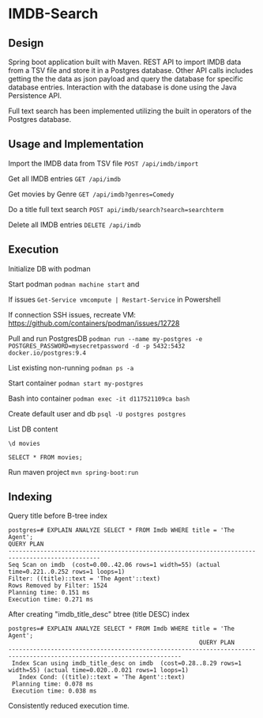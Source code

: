 # IMDB-Search

## Design
Spring boot application built with Maven. REST API to import IMDB data from a TSV file and store it in a Postgres database. Other API calls includes getting the the data as json payload and query the database for specific database entries. Interaction with the database is done using the Java Persistence API.

Full text search has been implemented utilizing the built in operators of the Postgres database.

## Usage and Implementation

Import the IMDB data from TSV file ```POST /api/imdb/import```

Get all IMDB entries ```GET /api/imdb```

Get movies by Genre ```GET /api/imdb?genres=Comedy```

Do a title full text search ```POST api/imdb/search?search=searchterm```

Delete all IMDB entries ```DELETE /api/imdb```

## Execution

Initialize DB with podman

Start podman
```podman machine start``` and 

If issues
```Get-Service vmcompute | Restart-Service``` in Powershell

If connection SSH issues, recreate VM: https://github.com/containers/podman/issues/12728

Pull and run PostgresDB
```podman run --name my-postgres -e POSTGRES_PASSWORD=mysecretpassword -d -p 5432:5432  docker.io/postgres:9.4```

List existing non-running
```podman ps -a```

Start container
```podman start my-postgres```

Bash into container
```podman exec -it d117521109ca bash```

Create default user and db
```psql -U postgres postgres```

List DB content

```\d movies```

```SELECT * FROM movies;```

Run maven project
```mvn spring-boot:run```

## Indexing

Query title before B-tree index

``` 
postgres=# EXPLAIN ANALYZE SELECT * FROM Imdb WHERE title = 'The Agent';
QUERY PLAN
------------------------------------------------------------------------------------------------
Seq Scan on imdb  (cost=0.00..42.06 rows=1 width=55) (actual time=0.221..0.252 rows=1 loops=1)
Filter: ((title)::text = 'The Agent'::text)
Rows Removed by Filter: 1524
Planning time: 0.151 ms
Execution time: 0.271 ms
```

After creating "imdb_title_desc" btree (title DESC) index

```
postgres=# EXPLAIN ANALYZE SELECT * FROM Imdb WHERE title = 'The Agent';
                                                      QUERY PLAN
-----------------------------------------------------------------------------------------------------------------------
 Index Scan using imdb_title_desc on imdb  (cost=0.28..8.29 rows=1 width=55) (actual time=0.020..0.021 rows=1 loops=1)
   Index Cond: ((title)::text = 'The Agent'::text)
 Planning time: 0.078 ms
 Execution time: 0.038 ms
```

Consistently reduced execution time.